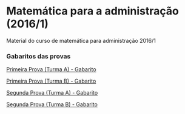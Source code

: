 # Matemática para a administração (2016/1)
Material do curso de matemática para administração 2016/1

### **Gabaritos das provas**

[Primeira Prova (Turma A) - Gabarito](http://nbviewer.jupyter.org/github/brosiv/matematica-para-a-administracao/blob/master/MAC119_P1A_2016-1.ipynb)

[Primeira Prova (Turma B) - Gabarito](http://nbviewer.jupyter.org/github/brosiv/matematica-para-a-administracao/blob/master/MAC119_P1B_2016-1.ipynb)

[Segunda Prova (Turma A) - Gabarito](http://nbviewer.jupyter.org/github/brosiv/matematica-para-a-administracao/blob/master/MAC119_P2A_2016-1.ipynb)

[Segunda Prova (Turma B) - Gabarito](http://nbviewer.jupyter.org/github/brosiv/matematica-para-a-administracao/blob/master/MAC119_P2B_2016-1.ipynb)
